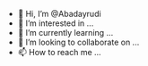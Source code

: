 - 👋 Hi, I’m @Abadayrudi
- 👀 I’m interested in ...
- 🌱 I’m currently learning ...
- 💞️ I’m looking to collaborate on ...
- 📫 How to reach me ...

<!---
Abadayrudi/Abadayrudi is a ✨ special ✨ repository because its `README.md` (this file) appears on your GitHub profile.
You can click the Preview link to take a look at your changes.
--->
